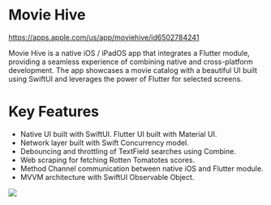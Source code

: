 # Movie Hive

https://apps.apple.com/us/app/moviehive/id6502784241

Movie Hive is a native iOS / iPadOS app that integrates a Flutter module, providing a seamless experience of combining native and cross-platform development. The app showcases a movie catalog with a beautiful UI built using SwiftUI and leverages the power of Flutter for selected screens.

# Key Features
* Native UI built with SwiftUI. Flutter UI built with Material UI.
* Network layer built with Swift Concurrency model.
* Debouncing and throttling of TextField searches using Combine.
* Web scraping for fetching Rotten Tomatotes scores.
* Method Channel communication between native iOS and Flutter module.
* MVVM architecture with SwiftUI Observable Object.

![](preview.gif)
